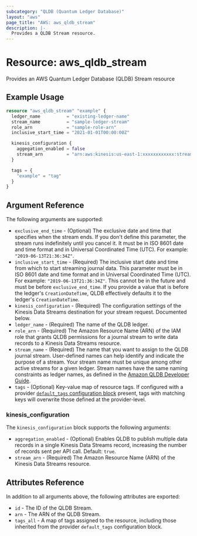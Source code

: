 ```yaml
---
subcategory: "QLDB (Quantum Ledger Database)"
layout: "aws"
page_title: "AWS: aws_qldb_stream"
description: |-
  Provides a QLDB Stream resource.
---
```


# Resource: aws_qldb_stream

Provides an AWS Quantum Ledger Database (QLDB) Stream resource

## Example Usage

```terraform
resource "aws_qldb_stream" "example" {
  ledger_name          = "existing-ledger-name"
  stream_name          = "sample-ledger-stream"
  role_arn             = "sample-role-arn"
  inclusive_start_time = "2021-01-01T00:00:00Z"

  kinesis_configuration {
    aggegation_enabled = false
    stream_arn         = "arn:aws:kinesis:us-east-1:xxxxxxxxxxxx:stream/example-kinesis-stream"
  }

  tags = {
    "example" = "tag"
  }
}
```

## Argument Reference

The following arguments are supported:

* `exclusive_end_time` - (Optional) The exclusive date and time that specifies when the stream ends. If you don't define this parameter, the stream runs indefinitely until you cancel it. It must be in ISO 8601 date and time format and in Universal Coordinated Time (UTC). For example: `"2019-06-13T21:36:34Z"`.
* `inclusive_start_time` - (Required) The inclusive start date and time from which to start streaming journal data. This parameter must be in ISO 8601 date and time format and in Universal Coordinated Time (UTC). For example: `"2019-06-13T21:36:34Z"`.  This cannot be in the future and must be before `exclusive_end_time`.  If you provide a value that is before the ledger's `CreationDateTime`, QLDB effectively defaults it to the ledger's `CreationDateTime`.
* `kinesis_configuration` - (Required) The configuration settings of the Kinesis Data Streams destination for your stream request. Documented below.
* `ledger_name` - (Required) The name of the QLDB ledger.
* `role_arn` - (Required) The Amazon Resource Name (ARN) of the IAM role that grants QLDB permissions for a journal stream to write data records to a Kinesis Data Streams resource.
* `stream_name` - (Required) The name that you want to assign to the QLDB journal stream. User-defined names can help identify and indicate the purpose of a stream.  Your stream name must be unique among other active streams for a given ledger. Stream names have the same naming constraints as ledger names, as defined in the [Amazon QLDB Developer Guide](https://docs.aws.amazon.com/qldb/latest/developerguide/limits.html#limits.naming).
* `tags` - (Optional) Key-value map of resource tags. If configured with a provider [`default_tags` configuration block](https://registry.terraform.io/providers/hashicorp/aws/latest/docs#default_tags-configuration-block) present, tags with matching keys will overwrite those defined at the provider-level.

### kinesis_configuration

The `kinesis_configuration` block supports the following arguments:

* `aggregation_enabled` - (Optional) Enables QLDB to publish multiple data records in a single Kinesis Data Streams record, increasing the number of records sent per API call. Default: `true`.
* `stream_arn` - (Required) The Amazon Resource Name (ARN) of the Kinesis Data Streams resource.

## Attributes Reference

In addition to all arguments above, the following attributes are exported:

* `id` - The ID of the QLDB Stream.
* `arn` - The ARN of the QLDB Stream.
* `tags_all` - A map of tags assigned to the resource, including those inherited from the provider `default_tags` configuration block.
